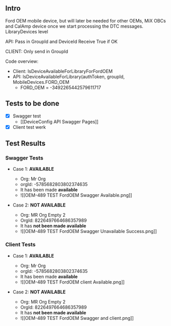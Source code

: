 ## Intro

Ford OEM mobile device, but will later be needed for other OEMs, MiX OBCs and CalAmp device once we start processing the DTC messages.
LibraryDevices level

API: Pass in GroupId and DeviceId
Receive True if OK

CLIENT: Only send in GroupId

Code overview:
- Client: IsDeviceAvailableForLibraryForFordOEM
- API: IsDeviceAvailableForLibrary(authToken, groupId, MobileDevices.FORD_OEM
	- FORD_OEM = -3492265442579611717

## Tests to be done
- [x] Swagger test
	- [[DeviceConfig API Swagger Pages]]
- [x] Client test werk

## Test Results

### Swagger Tests

- Case 1: **AVAILABLE**
	- Org: Mr Org 
	- orgId: -5785682803802374635
	- It has been made **available**
	- ![[OEM-489 TEST FordOEM Swagger Available.png]]

- Case 2: **NOT AVAILABLE**
	- Org: MR Org Empty 2
	- OrgId: 8226497664686357989
	- It has **not been made available**
	- ![[OEM-489 TEST FordOEM Swagger Unavailable Success.png]]

### Client Tests

- Case 1: **AVAILABLE**
	- Org: Mr Org 
	- orgId: -5785682803802374635
	- It has been made **available**
	- ![[OEM-489 TEST FordOEM client Available.png]]

- Case 2: **NOT AVAILABLE**
	- Org: MR Org Empty 2
	- OrgId: 8226497664686357989
	- It has **not been made available**
	- ![[OEM-489 TEST FordOEM Swagger and client.png]]


